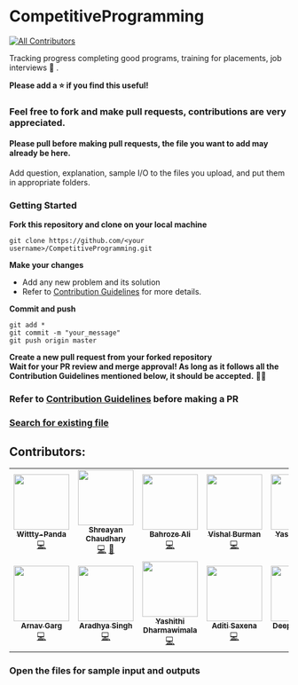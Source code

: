 # CompetitiveProgramming
<!-- ALL-CONTRIBUTORS-BADGE:START - Do not remove or modify this section -->
[![All Contributors](https://img.shields.io/badge/all_contributors-14-orange.svg?style=flat-square)](#contributors-)
<!-- ALL-CONTRIBUTORS-BADGE:END -->
Tracking progress completing good programs, training for placements, job interviews :100: .

**Please add a :star: if you find this useful!**

### Feel free to fork and make pull requests, contributions are very appreciated.
#### Please pull before making pull requests, the file you want to add may already be here.
Add question, explanation, sample I/O to the files you upload, and put them in appropriate folders. 

### Getting Started

**Fork this repository and clone on your local machine**
```
git clone https://github.com/<your username>/CompetitiveProgramming.git
```

**Make your changes**
* Add any new problem and its solution
* Refer to [Contribution Guidelines](https://github.com/SidJain1412/CompetitiveProgramming/blob/master/CONTRIBUTING.md) for more details.

**Commit and push**
```
git add *
git commit -m "your_message"
git push origin master
```

**Create a new pull request from your forked repository  
Wait for your PR review and merge approval!
As long as it follows all the Contribution Guidelines mentioned below, it should be accepted.** 🎉🎉


### Refer to [Contribution Guidelines](https://github.com/SidJain1412/CompetitiveProgramming/blob/master/CONTRIBUTING.md) before making a PR

### [Search for existing file](https://github.com/SidJain1412/CompetitiveProgramming/find/master)

## Contributors: 
<!-- ALL-CONTRIBUTORS-LIST:START - Do not remove or modify this section -->
<!-- prettier-ignore-start -->
<!-- markdownlint-disable -->
<table>
  <tr>
    <td align="center"><a href="https://github.com/Wittty-Panda"><img src="https://avatars3.githubusercontent.com/u/57390821?v=4" width="100px;" alt=""/><br /><sub><b>Wittty-Panda</b></sub></a><br /><a href="https://github.com/SidJain1412/CompetitiveProgramming/commits?author=Wittty-Panda" title="Code">💻</a></td>
    <td align="center"><a href="http://shreayan98c.github.io"><img src="https://avatars3.githubusercontent.com/u/36050020?v=4" width="100px;" alt=""/><br /><sub><b>Shreayan Chaudhary</b></sub></a><br /><a href="https://github.com/SidJain1412/CompetitiveProgramming/commits?author=shreayan98c" title="Code">💻</a> <a href="https://github.com/SidJain1412/CompetitiveProgramming/commits?author=shreayan98c" title="Documentation">📖</a></td>
    <td align="center"><a href="https://github.com/bahroze-dev"><img src="https://avatars0.githubusercontent.com/u/61082015?v=4" width="100px;" alt=""/><br /><sub><b>Bahroze Ali</b></sub></a><br /><a href="https://github.com/SidJain1412/CompetitiveProgramming/commits?author=bahroze-dev" title="Code">💻</a></td>
    <td align="center"><a href="https://github.com/vishal-burman"><img src="https://avatars1.githubusercontent.com/u/19861874?v=4" width="100px;" alt=""/><br /><sub><b>Vishal Burman</b></sub></a><br /><a href="https://github.com/SidJain1412/CompetitiveProgramming/commits?author=vishal-burman" title="Code">💻</a></td>
    <td align="center"><a href="https://github.com/Yashtandon98"><img src="https://avatars2.githubusercontent.com/u/40264382?v=4" width="100px;" alt=""/><br /><sub><b>Yash Tandon</b></sub></a><br /><a href="https://github.com/SidJain1412/CompetitiveProgramming/commits?author=Yashtandon98" title="Code">💻</a></td>
    <td align="center"><a href="https://github.com/renish"><img src="https://avatars1.githubusercontent.com/u/30773676?v=4" width="100px;" alt=""/><br /><sub><b>Renish Kumar</b></sub></a><br /><a href="https://github.com/SidJain1412/CompetitiveProgramming/commits?author=rk080299" title="Code">💻</a></td>
    <td align="center"><a href="https://github.com/harshitag98"><img src="https://avatars0.githubusercontent.com/u/44051267?v=4" width="100px;" alt=""/><br /><sub><b>Harshit Agrawal</b></sub></a><br /><a href="https://github.com/SidJain1412/CompetitiveProgramming/commits?author=harshitag98" title="Code">💻</a></td>
  </tr>
  <tr>
    <td align="center"><a href="https://www.linkedin.com/in/arnav-garg-913107156/"><img src="https://avatars1.githubusercontent.com/u/40370119?v=4" width="100px;" alt=""/><br /><sub><b>Arnav Garg</b></sub></a><br /><a href="https://github.com/SidJain1412/CompetitiveProgramming/commits?author=arnavgarg123" title="Code">💻</a></td>
    <td align="center"><a href="http://aradhyas.github.io"><img src="https://avatars0.githubusercontent.com/u/25412932?v=4" width="100px;" alt=""/><br /><sub><b>Aradhya Singh</b></sub></a><br /><a href="https://github.com/SidJain1412/CompetitiveProgramming/commits?author=aradhyas" title="Code">💻</a></td>
    <td align="center"><a href="https://github.com/Yashithi98"><img src="https://avatars0.githubusercontent.com/u/64062275?v=4" width="100px;" alt=""/><br /><sub><b>Yashithi Dharmawimala</b></sub></a><br /><a href="https://github.com/SidJain1412/CompetitiveProgramming/commits?author=Yashithi98" title="Code">💻</a></td>
    <td align="center"><a href="https://github.com/geekaditi"><img src="https://avatars0.githubusercontent.com/u/49093585?v=4" width="100px;" alt=""/><br /><sub><b>Aditi Saxena</b></sub></a><br /><a href="https://github.com/SidJain1412/CompetitiveProgramming/commits?author=geekaditi" title="Code">💻</a></td>
    <td align="center"><a href="https://github.com/Deepika-Singh111"><img src="https://avatars0.githubusercontent.com/u/71891816?v=4" width="100px;" alt=""/><br /><sub><b>Deepika Singh</b></sub></a><br /><a href="https://github.com/SidJain1412/CompetitiveProgramming/commits?author=Deepika-Singh111" title="Code">💻</a></td>
    <td align="center"><a href="https://github.com/sid-1207"><img src="https://avatars2.githubusercontent.com/u/52534279?v=4" width="100px;" alt=""/><br /><sub><b>Siddharth Shah</b></sub></a><br /><a href="https://github.com/SidJain1412/CompetitiveProgramming/commits?author=sid-1207" title="Code">💻</a></td>
    <td align="center"><a href="https://github.com/priyalgupta09"><img src="https://avatars1.githubusercontent.com/u/72260191?v=4" width="100px;" alt=""/><br /><sub><b>priyalgupta09</b></sub></a><br /><a href="https://github.com/SidJain1412/CompetitiveProgramming/commits?author=priyalgupta09" title="Code">💻</a></td>
  </tr>
</table>

<!-- markdownlint-enable -->
<!-- prettier-ignore-end -->
<!-- ALL-CONTRIBUTORS-LIST:END -->

### Open the files for sample input and outputs
